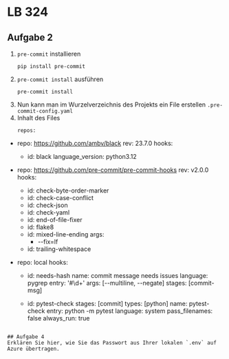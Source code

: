# LB 324

## Aufgabe 2
1. `pre-commit` installieren
   ```
   pip install pre-commit
   ```
2. `pre-commit install` ausführen
   ```
   pre-commit install
   ```
3. Nun kann man im Wurzelverzeichnis des Projekts ein File erstellen `.pre-commit-config.yaml`
4. Inhalt des Files
   ```
   repos:
- repo: https://github.com/ambv/black
  rev: 23.7.0
  hooks:
    - id: black
      language_version: python3.12

- repo: https://github.com/pre-commit/pre-commit-hooks
  rev: v2.0.0
  hooks:
  - id: check-byte-order-marker
  - id: check-case-conflict
  - id: check-json
  - id: check-yaml
  - id: end-of-file-fixer
  - id: flake8
  - id: mixed-line-ending
    args:
    - --fix=lf
  - id: trailing-whitespace

- repo: local
  hooks:
  -   id: needs-hash
      name: commit message needs issues
      language: pygrep
      entry: '#\d+'
      args: [--multiline, --negate]
      stages: [commit-msg]

  -   id: pytest-check
      stages: [commit]
      types: [python]
      name: pytest-check
      entry: python -m pytest
      language: system
      pass_filenames: false
      always_run: true
```

## Aufgabe 4
Erklären Sie hier, wie Sie das Passwort aus Ihrer lokalen `.env` auf Azure übertragen.
